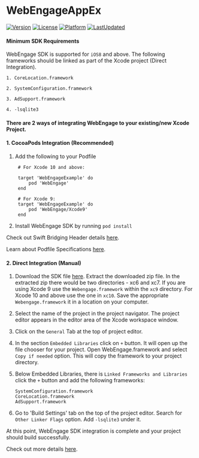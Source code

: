 # WebEngageAppEx

[![Version](https://img.shields.io/cocoapods/v/WebEngageAppEx.svg?style=flat)](http://cocoapods.org/pods/WebEngageAppEx)
[![License](https://img.shields.io/github/license/WebEngage/WebEngageAppEx.svg)](http://cocoapods.org/pods/WebEngageAppEx)
[![Platform](https://img.shields.io/cocoapods/p/WebEngageAppEx.svg?style=flat)](http://cocoapods.org/pods/WebEngageAppEx)
[![LastUpdated](https://img.shields.io/github/last-commit/WebEngage/WebEngageAppEx.svg)](https://cocoapods.org/pods/WebEngageAppEx)

#### Minimum SDK Requirements ####

WebEngage SDK is supported for `iOS8` and above. The following frameworks should be linked as part of the Xcode project (Direct Integration).

    1. CoreLocation.framework

    2. SystemConfiguration.framework

    3. AdSupport.framework

    4. -lsqlite3

#### There are 2 ways of integrating WebEngage to your existing/new Xcode Project.

#### 1. CocoaPods Integration (Recommended)

  1. Add the following to your Podfile

          # For Xcode 10 and above:

          target 'WebEngageExample' do
              pod 'WebEngage'
          end

          # For Xcode 9:
          target 'WebEngageExample' do
              pod 'WebEngage/Xcode9'
          end

2. Install WebEngage SDK by running `pod install`


Check out Swift Bridging Header details [here](https://docs.webengage.com/docs/ios-getting-started#section-4-support-for-swift).

Learn about Podfile Specifications [here](https://guides.cocoapods.org/using/the-podfile.html).

#### 2. Direct Integration (Manual) ####

1. Download the SDK file [here](https://s3-us-west-2.amazonaws.com/webengage-sdk/ios/latest/WebEngageFramework.zip). Extract the downloaded zip file. In the extracted zip there would be two directories - xc6 and xc7. If you are using Xcode 9 use the `Webengage.framework` within the `xc9` directory. For Xcode 10 and above use the one in `xc10`. Save the appropriate `Webengage.framework` it in a location on your computer.

2. Select the name of the project in the project navigator. The project editor appears in the editor area of the Xcode workspace window.

3. Click on the `General` Tab at the top of project editor.

4. In the section `Embedded Libraries` click on `+` button. It will open up the file chooser for your project. Open WebEngage.framework and select `Copy if needed` option. This will copy the framework to your project directory.

5. Below Embedded Libraries, there is `Linked Frameworks and Libraries` click the `+` button and add the following frameworks:
    ```
    SystemConfiguration.framework
    CoreLocation.framework
    AdSupport.framework
    ```
6. Go to 'Build Settings' tab on the top of the project editor. Search for `Other Linker Flags` option.
Add `-lsqlite3` under it.

At this point, WebEngage SDK integration is complete and your project should build successfully.

Check out more details [here](https://docs.webengage.com/docs/ios-getting-started).
